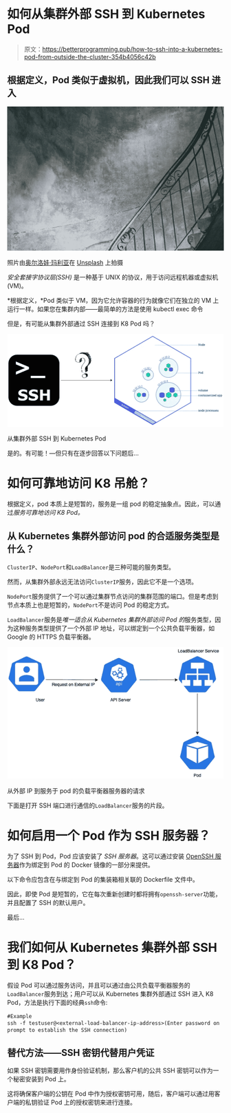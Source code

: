 # 如何从集群外部 SSH 到 Kubernetes Pod

> 原文：<https://betterprogramming.pub/how-to-ssh-into-a-kubernetes-pod-from-outside-the-cluster-354b4056c42b>

## 根据定义，Pod 类似于虚拟机，因此我们可以 SSH 进入

![](img/40c3a16aa1860effef09daa26d5348dc.png)

照片由[奥尔洛娃·玛利亚](https://unsplash.com/@orlovamaria?utm_source=unsplash&utm_medium=referral&utm_content=creditCopyText)在 [Unsplash](https://unsplash.com/s/photos/go-inside?utm_source=unsplash&utm_medium=referral&utm_content=creditCopyText) 上拍摄

*安全套接字协议层(SSH)* 是一种基于 UNIX 的协议，用于访问远程机器或虚拟机(VM)。

*根据定义，*Pod 类似于 VM，因为它允许容器的行为就像它们在独立的 VM 上运行一样。如果您在集群内部——最简单的方法是使用 kubectl exec 命令

但是，有可能从集群外部通过 SSH 连接到 K8 Pod 吗？

![](img/c9252bf358d69c5a5dbcd65e8141bf46.png)

从集群外部 SSH 到 Kubernetes Pod

是的。有可能！—但只有在逐步回答以下问题后…

# 如何可靠地访问 K8 吊舱？

根据定义，pod 本质上是短暂的，服务是一组 pod 的稳定抽象点。因此，可以通过*服务可靠地访问 K8 Pod。*

## **从 Kubernetes 集群外部访问 pod 的合适服务类型是什么？**

`ClusterIP`、`NodePort`和`LoadBalancer`是三种可能的服务类型。

然而，从集群外部永远无法访问`ClusterIP`服务，因此它不是一个选项。

`NodePort`服务提供了一个可以通过集群节点访问的集群范围的端口。但是考虑到节点本质上也是短暂的，`NodePort`不是访问 Pod 的稳定方式。

`LoadBalancer`服务是*唯一适合从 Kubernetes 集群外部访问 Pod 的*服务类型，因为这种服务类型提供了一个外部 IP 地址，可以绑定到一个公共负载平衡器，如 Google 的 HTTPS 负载平衡器。

![](img/9f9594d3461a0523023d2589cc3a718d.png)

从外部 IP 到服务于 pod 的负载平衡器服务器的请求

下面是打开 SSH 端口进行通信的`LoadBalancer`服务的片段。

# 如何启用一个 Pod 作为 SSH 服务器？

为了 SSH 到 Pod，Pod 应该安装了 *SSH 服务器*。这可以通过安装 [OpenSSH 服务器](https://help.ubuntu.com/lts/serverguide/openssh-server.html)作为绑定到 Pod 的 Docker 镜像的一部分来提供。

以下命令应包含在与绑定到 Pod 的集装箱相关联的 Dockerfile 文件中。

因此，即使 Pod 是短暂的，它在每次重新创建时都将拥有`openssh-server`功能，并且配置了 SSH 的默认用户。

最后…

# 我们如何从 Kubernetes 集群外部 SSH 到 K8 Pod？

假设 Pod 可以通过服务访问，并且可以通过由公共负载平衡器服务的`LoadBalancer`服务到达；用户可以从 Kubernetes 集群外部通过 SSH 进入 K8 Pod，方法是执行下面的经典`ssh`命令:

```
#Example 
ssh -f testuser@<external-load-balancer-ip-address>(Enter password on prompt to establish the SSH connection)
```

## **替代方法——SSH 密钥代替用户凭证**

如果 SSH 密钥需要用作身份验证机制，那么客户机的公共 SSH 密钥可以作为一个秘密安装到 Pod 上。

这将确保客户端的公钥在 Pod 中作为授权密钥可用，随后，客户端可以通过用客户端的私钥验证 Pod 上的授权密钥来进行连接。